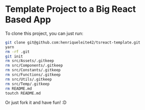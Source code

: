 # Template Project to a Big React Based App

To clone this project, you can just run:

```sh
git clone git@github.com:henriqueleite42/tsreact-template.git
yarn
rm -rf .git
git init
rm src/Assets/.gitkeep
rm src/Components/.gitkeep
rm src/Constants/.gitkeep
rm src/Functions/.gitkeep
rm src/Utils/.gitkeep
rm src/Temp/.gitkeep
rm README.md
toutch README.md
```

Or just fork it and have fun! :D
